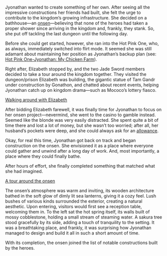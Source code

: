Jyonathan wanted to create something of her own. After seeing all the impressive constructions her friends had built, she felt the urge to contribute to the kingdom’s growing infrastructure. She decided on a bathhouse—an [onsen](https://www.youtube.com/live/uyOxBS0Cx8E?feature=shared\&t=257)—believing that none of the heroes had taken a proper shower since arriving in the kingdom and, frankly, they stank. So, she put off tackling the last dungeon until the following day.

Before she could get started, however, she ran into the Hot Pink One, who, as always, immediately switched into flirt mode. It seemed she was still adamant about maintaining her position as Jyonathan’s backup plan (see: [Hot Pink One-Jyonathan: My Chicken Farm](#edge:ame-hot-pink-one-left-2-bottom-2)).

Right after, Elizabeth stopped by, and the two Jade Sword members decided to take a tour around the kingdom together. They visited the dungeon/prison Elizabeth was building, the gigantic statue of Tam Gandr under construction by Gonathon, and chatted about recent events, helping Jyonathan catch up on kingdom drama—such as Mococo’s lottery fiasco.

[Walking around with Elizabeth](#embed:https://www.youtube.com/live/uyOxBS0Cx8E?feature=shared\&t=795)

After bidding Elizabeth farewell, it was finally time for Jyonathan to focus on her onsen project—nevermind, she went to the casino to gamble instead. Seemed like the blonde was very easily distracted. She spent quite a bit of time there and lost a lot of money, but she wasn’t too worried; after all, her husband’s pockets were deep, and she could always ask for an [allowance](https://www.youtube.com/live/uyOxBS0Cx8E?feature=shared\&t=4140).

Okay, for real this time, Jyonathan got back on track and began construction on the onsen. She envisioned it as a place where everyone could gather and unwind after a long day of work. And, most importantly, a place where they could finally bathe.

After hours of effort, she finally completed something that matched what she had imagined.

[A tour around the onsen](#embed:https://www.youtube.com/live/uyOxBS0Cx8E?feature=shared\&t=11366)

The onsen’s atmosphere was warm and inviting, its wooden architecture bathed in the soft glow of dimly lit sea lanterns, giving it a cozy feel. Lush bushes of various kinds surrounded the exterior, creating a natural aesthetic. Upon entering, visitors would first see a reception table, welcoming them in. To the left sat the hot spring itself, its walls built of mossy cobblestone, holding a small stream of steaming water. A sakura tree stood gracefully by its side, adding a touch of tranquility to the setting. It was a breathtaking place, and frankly, it was surprising how Jyonathan managed to design and build it all in such a short amount of time.

With its completion, the onsen joined the list of notable constructions built by the heroes.
